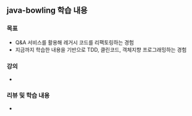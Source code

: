 ## java-bowling 학습 내용

### 목표
- Q&A 서비스를 활용해 레거시 코드를 리팩토링하는 경험
- 지금까지 학습한 내용을 기반으로 TDD, 클린코드, 객체지향 프로그래밍하는 경험

### 강의
- 

### 리뷰 및 학습 내용 
- 